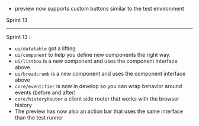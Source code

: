 <!---
channel: frontendchanges
release: 'Sprint 14'
permissions:
    - public
contributors:
    - 'Bertrand Chevrier'
    - 'Dieter Raber'
--->

- preview now supports custom buttons similar to the test environment

Sprint 13

---

Sprint 13 :
 - `ui/datatable` got a lifting 
- `ui/component` to help you define new components the right way. 
- `ui/listbox` is a new component and uses the component interface above
- `ui/breadcrumb` is a new component and uses the component interface above
- `core/eventifier` is now in develop so you can wrap behavior around events (before and after)
- `core/historyRouter` a client side router that works with the browser history 
- The preview has now also an action bar that uses the same interface than the test runner
